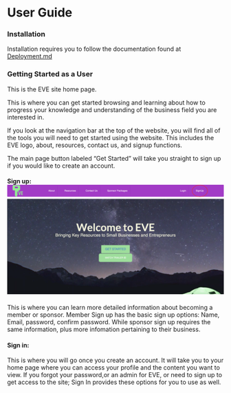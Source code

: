 # User Guide

### Installation
Installation requires you to follow the documentation found at [Deployment.md](https://github.com/ialmani/EVE/blob/master/Documentation/Deployment.md)
### Getting Started as a User
This is the EVE site home page.

This is where you can get started browsing and learning about how to progress your knowledge and understanding of the business field you are interested in. 

If you look at the navigation bar at the top of the website, you will find all of the tools you will need to get started using the website. This includes the EVE logo, about, resources, contact us, and signup functions.

The main page button labeled “Get Started” will take you straight to sign up if you would like to create an account.

#### Sign up: ![first_step](/Documentation/first_step.png)
This is where you can learn more detailed information about becoming a member or sponsor. Member Sign up has the basic sign up options: Name, Email, password, confirm password. While sponsor sign up requires the same information, plus more infomation pertaining to their business.

#### Sign in:
This is where you will go once you create an account. It will take you to your home page where you can access your profile and the content you want to view. If you forgot your password,or an admin for EVE, or need to sign up to get access to the site; Sign In provides these options for you to use as well.
